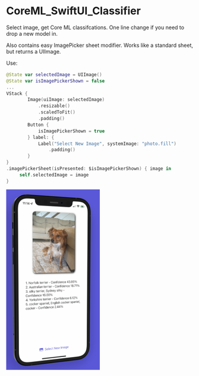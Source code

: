 # CoreML_SwiftUI_Classifier

Select image, get Core ML classifcations.
One line change if you need to drop a new model in.

Also contains easy ImagePicker sheet modifier. Works like a standard sheet, but returns a UIImage.

Use:
```swift
@State var selectedImage = UIImage()
@State var isImagePickerShown = false
...
VStack {
        Image(uiImage: selectedImage)
            .resizable()
            .scaledToFit()
            .padding()
        Button {
            isImagePickerShown = true
        } label: {
            Label("Select New Image", systemImage: "photo.fill")
                .padding()
        }
}   
.imagePickerSheet(isPresented: $isImagePickerShown) { image in
     self.selectedImage = image
}
```
<img src="https://github.com/JohnBethancourt/CoreML_SwiftUI_Classifier/blob/main/DogScreenshot.png" width="50%" height="50%" />
